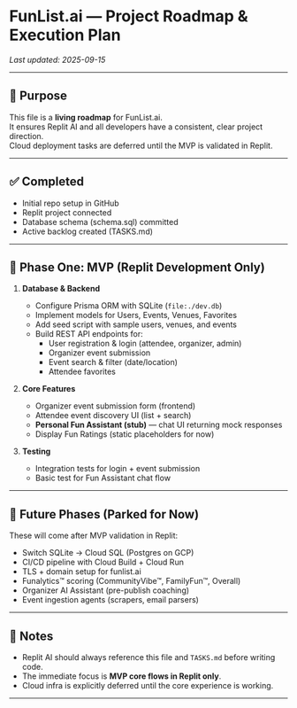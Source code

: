 # FunList.ai — Project Roadmap & Execution Plan

_Last updated: 2025-09-15_

---

## 🎯 Purpose
This file is a **living roadmap** for FunList.ai.  
It ensures Replit AI and all developers have a consistent, clear project direction.  
Cloud deployment tasks are deferred until the MVP is validated in Replit.

---

## ✅ Completed
- Initial repo setup in GitHub  
- Replit project connected  
- Database schema (schema.sql) committed  
- Active backlog created (TASKS.md)  

---

## 🚧 Phase One: MVP (Replit Development Only)

1. **Database & Backend**
   - Configure Prisma ORM with SQLite (`file:./dev.db`)  
   - Implement models for Users, Events, Venues, Favorites  
   - Add seed script with sample users, venues, and events  
   - Build REST API endpoints for:  
     - User registration & login (attendee, organizer, admin)  
     - Organizer event submission  
     - Event search & filter (date/location)  
     - Attendee favorites  

2. **Core Features**
   - Organizer event submission form (frontend)  
   - Attendee event discovery UI (list + search)  
   - **Personal Fun Assistant (stub)** — chat UI returning mock responses  
   - Display Fun Ratings (static placeholders for now)  

3. **Testing**
   - Integration tests for login + event submission  
   - Basic test for Fun Assistant chat flow  

---

## 🔮 Future Phases (Parked for Now)
These will come after MVP validation in Replit:  
- Switch SQLite → Cloud SQL (Postgres on GCP)  
- CI/CD pipeline with Cloud Build + Cloud Run  
- TLS + domain setup for funlist.ai  
- Funalytics™ scoring (CommunityVibe™, FamilyFun™, Overall)  
- Organizer AI Assistant (pre-publish coaching)  
- Event ingestion agents (scrapers, email parsers)  

---

## 📌 Notes
- Replit AI should always reference this file and `TASKS.md` before writing code.  
- The immediate focus is **MVP core flows in Replit only**.  
- Cloud infra is explicitly deferred until the core experience is working.  

---
